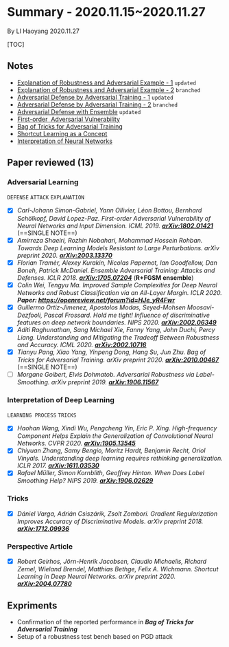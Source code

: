 # Summary - 2020.11.15~2020.11.27

By LI Haoyang 2020.11.27

[TOC]

## Notes

- <a href="../blogs/pages/Note-AdversarialExplanation1.html" target="_blank">Explanation of Robustness and Adversarial Example - 1</a> `updated`
- <a href="../blogs/pages/Note-AdversarialExplanation2.html" target="_blank">Explanation of Robustness and Adversarial Example - 2</a> `branched`
- <a href="../blogs/pages/Note-AdversarialTraining1.html" target="_blank">Adversarial Defense by Adversarial Training - 1</a> `updated`
- <a href="../blogs/pages/Note-AdversarialTraining2.html" target="_blank">Adversarial Defense by Adversarial Training - 2</a> `branched`
- <a href="../blogs/pages/Note-AdversarialDefenseEnsemble.html" target="_blank">Adversarial Defense with Ensemble</a> `updated`
- <a href="../blogs/pages/Single-AdversarialVulnerabilityFirstorder.html" target="_blank">First-order  Adversarial Vulnerability</a> 
- <a href="../blogs/pages/Single-AdversarialTrainingTricks.html" target="_blank">Bag of Tricks for Adversarial Training</a> 
- <a href="../blogs/pages/Single-ShortcutLearning.html" target="_blank">Shortcut Learning as a Concept</a> 
- <a href="../blogs/pages/Note-NeuralNetworkInterpretation.html" target="_blank">Interpretation of Neural Networks</a>

## Paper reviewed (13)

### Adversarial Learning

 `DEFENSE` `ATTACK` `EXPLANATION`

- [x] *Carl-Johann Simon-Gabriel, Yann Ollivier, Léon Bottou, Bernhard Schölkopf, David Lopez-Paz. First-order Adversarial Vulnerability of Neural Networks and Input Dimension. ICML 2019. **[ arXiv:1802.01421](https://arxiv.org/abs/1802.01421)*** (==SINGLE NOTE==)
- [x] *Amirreza Shaeiri, Rozhin Nobahari, Mohammad Hossein Rohban. Towards Deep Learning Models Resistant to Large Perturbations. arXiv preprint 2020. [ **arXiv:2003.13370**](https://arxiv.org/abs/2003.13370)*
- [x] *Florian Tramèr, Alexey Kurakin, Nicolas Papernot, Ian Goodfellow, Dan Boneh, Patrick McDaniel. Ensemble Adversarial Training: Attacks and Defenses. ICLR 2018. [ **arXiv:1705.07204**](https://arxiv.org/abs/1705.07204)* (**R+FGSM ensemble**)
- [x] *Colin Wei, Tengyu Ma. Improved Sample Complexities for Deep Neural Networks and Robust Classification via an All-Layer Margin. ICLR 2020.* ***Paper: https://openreview.net/forum?id=HJe_yR4Fwr***
- [x] *Guillermo Ortiz-Jimenez, Apostolos Modas, Seyed-Mohsen Moosavi-Dezfooli, Pascal Frossard. Hold me tight! Influence of discriminative features on deep network boundaries. NIPS 2020. **[ arXiv:2002.06349](https://arxiv.org/abs/2002.06349)***
- [x] *Aditi Raghunathan, Sang Michael Xie, Fanny Yang, John Duchi, Percy Liang. Understanding and Mitigating the Tradeoff Between Robustness and Accuracy. ICML 2020. [ **arXiv:2002.10716**](https://arxiv.org/abs/2002.10716)*
- [x] *Tianyu Pang, Xiao Yang, Yinpeng Dong, Hang Su, Jun Zhu. Bag of Tricks for Adversarial Training. arXiv preprint 2020. **[ arXiv:2010.00467](https://arxiv.org/abs/2010.00467)*** (==SINGLE NOTE==)
- [ ] *Morgane Goibert, Elvis Dohmatob. Adversarial Robustness via Label-Smoothing. arXiv preprint 2019. **[ arXiv:1906.11567](https://arxiv.org/abs/1906.11567)***

### Interpretation of Deep Learning

`LEARNING PROCESS` `TRICKS`

- [x] *Haohan Wang, Xindi Wu, Pengcheng Yin, Eric P. Xing. High-frequency Component Helps Explain the Generalization of Convolutional Neural Networks. CVPR 2020. **[ arXiv:1905.13545](https://arxiv.org/abs/1905.13545)***
- [x] *Chiyuan Zhang, Samy Bengio, Moritz Hardt, Benjamin Recht, Oriol Vinyals. Understanding deep learning requires rethinking generalization. ICLR 2017. [ **arXiv:1611.03530**](http://export.arxiv.org/abs/1611.03530)*
- [x] *Rafael Müller, Simon Kornblith, Geoffrey Hinton. When Does Label Smoothing Help? NIPS 2019. **[ arXiv:1906.02629](https://arxiv.org/abs/1906.02629)***

### Tricks

- [x] *Dániel Varga, Adrián Csiszárik, Zsolt Zombori. Gradient Regularization Improves Accuracy of Discriminative Models. arXiv preprint 2018. **[ arXiv:1712.09936](https://arxiv.org/abs/1712.09936)***

### Perspective Article

- [x] *Robert Geirhos, Jörn-Henrik Jacobsen, Claudio Michaelis, Richard Zemel, Wieland Brendel, Matthias Bethge, Felix A. Wichmann. Shortcut Learning in Deep Neural Networks. arXiv preprint 2020. **[ arXiv:2004.07780](https://arxiv.org/abs/2004.07780)***

## Expriments

- Confirmation of the reported performance in ***Bag of Tricks for Adversarial Training***
- Setup of a robustness test bench based on PGD attack